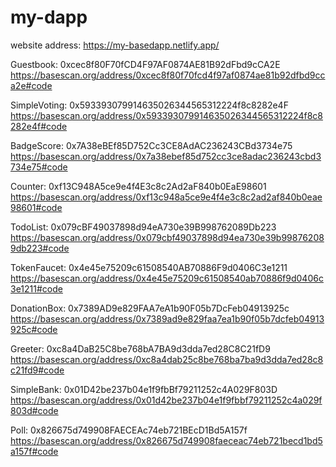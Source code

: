 # my-dapp
website address: https://my-basedapp.netlify.app/

Guestbook:  0xcec8f80F70fCD4F97AF0874AE81B92dFbd9cCA2E
https://basescan.org/address/0xcec8f80f70fcd4f97af0874ae81b92dfbd9cca2e#code

SimpleVoting:  0x593393079914635026344565312224f8c8282e4F
https://basescan.org/address/0x593393079914635026344565312224f8c8282e4f#code

BadgeScore:  0x7A38eBEf85D752Cc3CE8AdAC236243CBd3734e75
https://basescan.org/address/0x7a38ebef85d752cc3ce8adac236243cbd3734e75#code

Counter:  0xf13C948A5ce9e4f4E3c8c2Ad2aF840b0EaE98601
https://basescan.org/address/0xf13c948a5ce9e4f4e3c8c2ad2af840b0eae98601#code


TodoList: 0x079cBF49037898d94eA730e39B998762089Db223
https://basescan.org/address/0x079cbf49037898d94ea730e39b998762089db223#code

TokenFaucet: 0x4e45e75209c61508540AB70886F9d0406C3e1211
https://basescan.org/address/0x4e45e75209c61508540ab70886f9d0406c3e1211#code

DonationBox: 0x7389AD9e829FAA7eA1b90F05b7DcFeb04913925c
https://basescan.org/address/0x7389ad9e829faa7ea1b90f05b7dcfeb04913925c#code

Greeter: 0xc8a4DaB25C8be768bA7BA9d3dda7ed28C8C21fD9
https://basescan.org/address/0xc8a4dab25c8be768ba7ba9d3dda7ed28c8c21fd9#code

SimpleBank: 0x01D42be237b04e1f9fbBf79211252c4A029F803D
https://basescan.org/address/0x01d42be237b04e1f9fbbf79211252c4a029f803d#code

Poll: 0x826675d749908FAECEAc74eb721BEcD1Bd5A157f
https://basescan.org/address/0x826675d749908faeceac74eb721becd1bd5a157f#code
